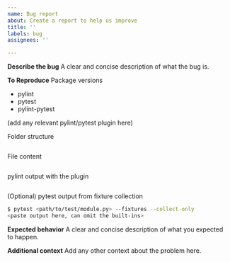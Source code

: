 ```yaml
---
name: Bug report
about: Create a report to help us improve
title: ''
labels: bug
assignees: ''

---
```


**Describe the bug**
A clear and concise description of what the bug is.

**To Reproduce**
Package versions
- pylint
- pytest
- pylint-pytest

(add any relevant pylint/pytest plugin here)

Folder structure
```
```

File content
```python
```

pylint output with the plugin
```bash
```

(Optional) pytest output from fixture collection
```bash
$ pytest <path/to/test/module.py> --fixtures --collect-only
<paste output here, can omit the built-ins>
```

**Expected behavior**
A clear and concise description of what you expected to happen.

**Additional context**
Add any other context about the problem here.
